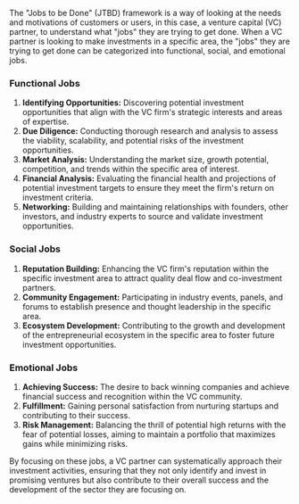 The "Jobs to be Done" (JTBD) framework is a way of looking at the needs and motivations of customers or users, in this case, a venture capital (VC) partner, to understand what "jobs" they are trying to get done. When a VC partner is looking to make investments in a specific area, the "jobs" they are trying to get done can be categorized into functional, social, and emotional jobs.
### Functional Jobs

1. **Identifying Opportunities:** Discovering potential investment opportunities that align with the VC firm's strategic interests and areas of expertise.
2. **Due Diligence:** Conducting thorough research and analysis to assess the viability, scalability, and potential risks of the investment opportunities.
3. **Market Analysis:** Understanding the market size, growth potential, competition, and trends within the specific area of interest.
4. **Financial Analysis:** Evaluating the financial health and projections of potential investment targets to ensure they meet the firm's return on investment criteria.
5. **Networking:** Building and maintaining relationships with founders, other investors, and industry experts to source and validate investment opportunities.

### Social Jobs

1. **Reputation Building:** Enhancing the VC firm's reputation within the specific investment area to attract quality deal flow and co-investment partners.
2. **Community Engagement:** Participating in industry events, panels, and forums to establish presence and thought leadership in the specific area.
3. **Ecosystem Development:** Contributing to the growth and development of the entrepreneurial ecosystem in the specific area to foster future investment opportunities.

### Emotional Jobs

1. **Achieving Success:** The desire to back winning companies and achieve financial success and recognition within the VC community.
2. **Fulfillment:** Gaining personal satisfaction from nurturing startups and contributing to their success.
3. **Risk Management:** Balancing the thrill of potential high returns with the fear of potential losses, aiming to maintain a portfolio that maximizes gains while minimizing risks.

By focusing on these jobs, a VC partner can systematically approach their investment activities, ensuring that they not only identify and invest in promising ventures but also contribute to their overall success and the development of the sector they are focusing on.